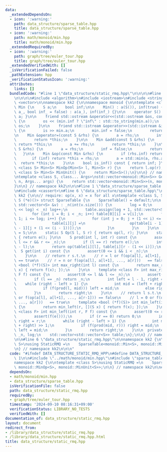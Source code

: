 ```yaml
---
data:
  _extendedDependsOn:
  - icon: ':warning:'
    path: data_structure/sparse_table.hpp
    title: data_structure/sparse_table.hpp
  - icon: ':warning:'
    path: math/monoid/min.hpp
    title: math/monoid/min.hpp
  _extendedRequiredBy:
  - icon: ':warning:'
    path: graph/tree/euler_tour.hpp
    title: graph/tree/euler_tour.hpp
  _extendedVerifiedWith: []
  _isVerificationFailed: false
  _pathExtension: hpp
  _verificationStatusIcon: ':warning:'
  attributes:
    links: []
  bundledCode: "#line 1 \"data_structure/static_rmq.hpp\"\n\n\n\n#line 1 \"math/monoid/min.hpp\"\
    \n\n\n\n#include <algorithm>\n#include <iostream>\n#include <string>\n#include\
    \ <vector>\n\nnamespace kk2 {\n\nnamespace monoid {\n\ntemplate <class S> struct\
    \ Min {\n    S a;\n    bool inf;\n\n    Min() : a(S()), inf(true) {}\n\n    Min(S\
    \ a_, bool inf_ = false) : a(a_), inf(inf_) {}\n\n    operator S() const { return\
    \ a; }\n\n    friend std::ostream &operator<<(std::ostream &os, const Min &min)\
    \ {\n        os << (min.inf ? \"inf\" : std::to_string(min.a));\n        return\
    \ os;\n    }\n\n    friend std::istream &operator>>(std::istream &is, Min &min)\
    \ {\n        is >> min.a;\n        min.inf = false;\n        return is;\n    }\n\
    \n    Min &operator=(const S &rhs) {\n        a = rhs;\n        inf = false;\n\
    \        return *this;\n    }\n\n    Min &add(const S &rhs) {\n        if (inf)\
    \ return *this;\n        a += rhs;\n        return *this;\n    }\n\n    Min &update(const\
    \ S &rhs) {\n        a = rhs;\n        inf = false;\n        return *this;\n \
    \   }\n\n    Min &op(const Min &rhs) {\n        if (rhs.inf) return *this;\n \
    \       if (inf) return *this = rhs;\n        a = std::min(a, rhs.a);\n      \
    \  return *this;\n    }\n\n    bool is_inf() const { return inf; }\n};\n\ntemplate\
    \ <class S> Min<S> MinOp(Min<S> l, Min<S> r) {\n    return l.op(r);\n}\n\ntemplate\
    \ <class S> Min<S> MinUnit() {\n    return Min<S>();\n}\n\n} // namespace monoid\n\
    \ntemplate <class S, class... Args>\nstd::vector<monoid::Min<S>> GetVecMin(int\
    \ n, Args... args) {\n    return std::vector<monoid::Min<S>>(n, monoid::Min<S>(args...));\n\
    }\n\n} // namespace kk2\n\n\n#line 1 \"data_structure/sparse_table.hpp\"\n\n\n\
    \n#include <cassert>\n#line 6 \"data_structure/sparse_table.hpp\"\n\nnamespace\
    \ kk2 {\n\n// require: op(x, x) = x for all x\ntemplate <class S, S (*op)(S, S),\
    \ S (*e)()> struct SparseTable {\n    SparseTable() = default;\n\n    SparseTable(const\
    \ std::vector<S> &v) : _n(int(v.size())) {\n        log = 0;\n        while ((1\
    \ << log) < _n) log++;\n        table.assign(log + 1, std::vector<S>(_n));\n \
    \       for (int i = 0; i < _n; i++) table[0][i] = v[i];\n        for (int i =\
    \ 1; i <= log; i++) {\n            for (int j = 0; j + (1 << i) <= _n; j++) {\n\
    \                table[i][j] =\n                    op(table[i - 1][j], table[i\
    \ - 1][j + (1 << (i - 1))]);\n            }\n        }\n    }\n\n    using Monoid\
    \ = S;\n\n    static S Op(S l, S r) { return op(l, r); }\n\n    static S MonoidUnit()\
    \ { return e(); }\n\n    S prod(int l, int r) const {\n        assert(0 <= l &&\
    \ l <= r && r <= _n);\n        if (l == r) return e();\n        int i = 31 ^ __builtin_clz(r\
    \ - l);\n        return op(table[i][l], table[i][r - (1 << i)]);\n    }\n\n  \
    \  S get(int i) const {\n        assert(0 <= i && i < _n);\n        return table[0][i];\n\
    \    }\n\n    // return r s.t.\n    // r = l or f(op(a[l], a[l+1], ..., a[r-1]))\
    \ == true\n    // r = n or f(op(a[l], a[l+1], ..., a[r]))   == false\n    template\
    \ <bool (*f)(S)> int max_right(int l) const {\n        return max_right(l, [](S\
    \ x) { return f(x); });\n    }\n\n    template <class F> int max_right(int l,\
    \ F f) const {\n        assert(0 <= l && l <= _n);\n        assert(f(e()));\n\
    \        if (l == _n) return _n;\n        int left = l - 1, right = _n;\n    \
    \    while (right - left > 1) {\n            int mid = (left + right) >> 1;\n\
    \            if (f(prod(l, mid))) left = mid;\n            else right = mid;\n\
    \        }\n        return right;\n    }\n\n    // return l s.t.\n    // l = r\
    \ or f(op(a[l], a[l+1], ..., a[r-1])) == false\n    // l = 0 or f(op(a[l], a[l+1],\
    \ ..., a[r]))   == true\n    template <bool (*f)(S)> int min_left(int r) const\
    \ {\n        return min_left(r, [](S x) { return f(x); });\n    }\n\n    template\
    \ <class F> int min_left(int r, F f) const {\n        assert(0 <= r && r <= _n);\n\
    \        assert(f(e()));\n        if (r == 0) return 0;\n        int left = -1,\
    \ right = r;\n        while (right - left > 1) {\n            int mid = (left\
    \ + right) >> 1;\n            if (f(prod(mid, r))) right = mid;\n            else\
    \ left = mid;\n        }\n        return right;\n    }\n\n  private:\n    int\
    \ _n, log;\n    std::vector<std::vector<S>> table;\n};\n\n} // namespace kk2\n\
    \n\n#line 6 \"data_structure/static_rmq.hpp\"\n\nnamespace kk2 {\n\ntemplate <class\
    \ S>\nusing StaticRMQ =\n    SparseTable<monoid::Min<S>, monoid::MinOp<S>, monoid::MinUnit<S>>;\n\
    \n} // namespace kk2\n\n\n"
  code: "#ifndef DATA_STRUCTURE_STATIC_RMQ_HPP\n#define DATA_STRUCTURE_STATIC_RMQ_HPP\
    \ 1\n\n#include \"../math/monoid/min.hpp\"\n#include \"sparse_table.hpp\"\n\n\
    namespace kk2 {\n\ntemplate <class S>\nusing StaticRMQ =\n    SparseTable<monoid::Min<S>,\
    \ monoid::MinOp<S>, monoid::MinUnit<S>>;\n\n} // namespace kk2\n\n#endif // DATA_STRUCTURE_STATIC_RMQ_HPP\n"
  dependsOn:
  - math/monoid/min.hpp
  - data_structure/sparse_table.hpp
  isVerificationFile: false
  path: data_structure/static_rmq.hpp
  requiredBy:
  - graph/tree/euler_tour.hpp
  timestamp: '2024-09-10 08:16:31+09:00'
  verificationStatus: LIBRARY_NO_TESTS
  verifiedWith: []
documentation_of: data_structure/static_rmq.hpp
layout: document
redirect_from:
- /library/data_structure/static_rmq.hpp
- /library/data_structure/static_rmq.hpp.html
title: data_structure/static_rmq.hpp
---
```

